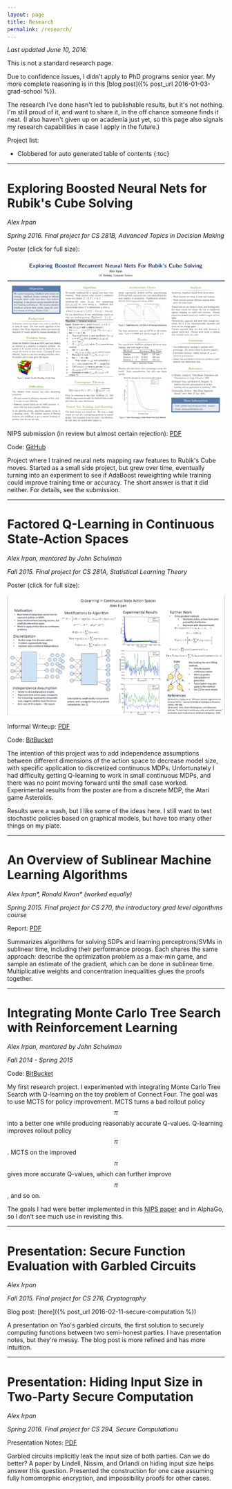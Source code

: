 ```yaml
---
layout: page
title: Research
permalink: /research/
---
```


*Last updated June 10, 2016.*

This is not a standard research page.

Due to confidence issues, I didn't apply to PhD programs senior year.
My more complete reasoning is in this [blog post]({% post_url 2016-01-03-grad-school %}).

The research I've done hasn't led to publishable results, but it's
not nothing. I'm still proud of it, and want to share it, in the off chance
someone finds it neat.
(I also haven't given up on academia just yet, so this page also
signals my research capabilities in case I apply in the future.)

Project list:

- Clobbered for auto generated table of contents
{:toc}


---------------------------------------------

<p></p>

# Exploring Boosted Neural Nets for Rubik's Cube Solving

*Alex Irpan*

*Spring 2016. Final project for CS 281B, Advanced Topics in Decision Making*

Poster (click for full size):

[![Poster](/public/research/posterimage.png)](/public/research/poster.pdf)

NIPS submission (in review but almost certain rejection): [PDF](/public/research/nips_2016.pdf)

Code: [GitHub](https://github.com/alexirpan/rubik_research)

Project where I trained neural nets mapping raw features to Rubik's Cube moves.
Started as a small side project, but
grew over time, eventually turning into an experiment
to see if AdaBoost reweighting while training could improve training
time or accuracy.
The short answer is that it did neither. For details, see the submission.


---------------------------------------------

<p></p>

# Factored Q-Learning in Continuous State-Action Spaces

*Alex Irpan, mentored by John Schulman*

*Fall 2015. Final project for CS 281A, Statistical Learning Theory*

Poster (click for full size):

[![281A Poster](/public/research/281aposterimage.png)](/public/research/281aposter.pdf)

Informal Writeup: [PDF](/public/research/281areport.pdf)

Code: [BitBucket](https://bitbucket.org/airpan/fall15-research)

The intention of this project was to
add independence assumptions between different dimensions of the action space to
decrease model size,
with specific application to discretized continuous MDPs.
Unfortunately I had difficulty getting Q-learning to work in small
continuous MDPs,
and there was no point moving forward until the small case worked.
Experimental results from the poster are from a discrete MDP, the Atari
game Asteroids.

Results were a wash, but I like some of the ideas here. I still want to test
stochastic policies based on graphical models,
but have too many other things on my plate.


---------------------------------------------

<p></p>

# An Overview of Sublinear Machine Learning Algorithms

*Alex Irpan\*, Ronald Kwan\* (worked equally)*

*Spring 2015. Final project for CS 270, the introductory grad level algorithms course*

Report: [PDF](/public/research/sublinear-algorithms-optimization.pdf)

Summarizes algorithms for solving SDPs and learning
perceptrons/SVMs in sublinear time, including their performance proogs.
Each shares the same approach:
describe the optimization problem as a max-min game, and sample an
estimate of the gradient, which can be done in sublinear time.
Multiplicative weights and concentration inequalities glues the proofs together.


---------------------------------------------

<p></p>

# Integrating Monte Carlo Tree Search with Reinforcement Learning

*Alex Irpan, mentored by John Schulman*

*Fall 2014 - Spring 2015*

Code: [BitBucket](https://bitbucket.org/airpan/research-code)

My first research project. I experimented with integrating Monte
Carlo Tree Search with Q-learning on the toy problem of Connect Four.
The goal was to use MCTS for policy improvement. MCTS turns a bad
rollout policy $$\pi$$ into a better one while producing reasonably
accurate Q-values. Q-learning improves rollout policy $$\pi$$. MCTS on
the improved $$\pi$$ gives more accurate Q-values, which can further
improve $$\pi$$, and so on.

The goals I had were better implemented in this [NIPS paper](http://papers.nips.cc/paper/5421-deep-learning-for-real-time-atari-game-play-using-offline-monte-carlo-tree-search-planning)
and in AlphaGo, so I don't see much use in revisiting this.


---------------------------------------------

<p></p>

# Presentation: Secure Function Evaluation with Garbled Circuits

*Alex Irpan*

*Fall 2015. Final project for CS 276, Cryptography*

Blog post: [here]({% post_url 2016-02-11-secure-computation %})

A presentation on Yao's garbled circuits, the first solution to securely
computing functions between two semi-honest parties. I have presentation notes,
but they're messy. The blog post is more refined and has more
intuition.


---------------------------------------------

<p></p>

# Presentation: Hiding Input Size in Two-Party Secure Computation

*Alex Irpan*

*Spring 2016. Final project for CS 294, Secure Computation*u

Presentation Notes: [PDF](/public/research/hiding_input_size.pdf)

Garbled circuits implicitly leak the input size of both parties. Can we do
better? A paper by Lindell, Nissim, and Orlandi on hiding input size helps
answer this question.
Presented the construction for one case assuming fully homomorphic encryption,
and impossibility proofs for other cases.

